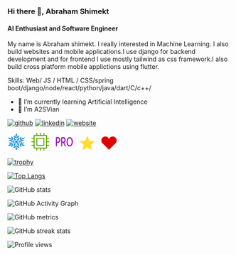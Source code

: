 ### Hi there 👋, Abraham Shimekt
#### AI Enthusiast and Software Engineer

My name is Abraham shimekt. I really interested in Machine Learning. I also build websites and mobile applications.I use django for backend development and for frontend I use mostly tailwind as css framework.I also build cross platform mobile applictions using flutter.

Skills: Web/ JS / HTML / CSS/spring boot/django/node/react/python/java/dart/C/c++/

- 🔭  I’m currently learning Artificial Intelligence
- 🌱 I’m A2SVian


[<img src='https://cdn.jsdelivr.net/npm/simple-icons@3.0.1/icons/github.svg' alt='github' height='40'>](https://github.com/Abe40)  [<img src='https://cdn.jsdelivr.net/npm/simple-icons@3.0.1/icons/linkedin.svg' alt='linkedin' height='40'>](https://www.linkedin.com/in/https://www.linkedin.com/in/abraham-shimekt-6150a320b//)  [<img src='https://cdn.jsdelivr.net/npm/simple-icons@3.0.1/icons/icloud.svg' alt='website' height='40'>](https://6231115da0509535a4340265--wonderful-yalow-6a29a3.netlify.app/)  

<a href='https://archiveprogram.github.com/'><img src='https://raw.githubusercontent.com/acervenky/animated-github-badges/master/assets/acbadge.gif' width='40' height='40'></a> <a href='https://docs.github.com/en/developers'><img src='https://raw.githubusercontent.com/acervenky/animated-github-badges/master/assets/devbadge.gif' width='40' height='40'></a> <a href='https://github.com/pricing'><img src='https://raw.githubusercontent.com/acervenky/animated-github-badges/master/assets/pro.gif' width='40' height='40'></a> <a href='https://stars.github.com/'><img src='https://raw.githubusercontent.com/acervenky/animated-github-badges/master/assets/starbadge.gif' width='35' height='35'></a> <a href='https://docs.github.com/en/github/supporting-the-open-source-community-with-github-sponsors'><img src='https://raw.githubusercontent.com/acervenky/animated-github-badges/master/assets/sponsorbadge.gif' width='35' height='35'></a> 

[![trophy](https://github-profile-trophy.vercel.app/?username=abrahamshimekt)](https://github.com/ryo-ma/github-profile-trophy)

[![Top Langs](https://github-readme-stats.vercel.app/api/top-langs/?username=abrahamshimekt)](https://github.com/anuraghazra/github-readme-stats)

![GitHub stats](https://github-readme-stats.vercel.app/api?username=Abe40&show_icons=true&count_private=true)  

![GitHub Activity Graph](https://activity-graph.herokuapp.com/graph?username=abrahamshimekt)  

![GitHub metrics](https://metrics.lecoq.io/abrahamshimekt)  

![GitHub streak stats](https://github-readme-streak-stats.herokuapp.com/?user=abrahamshimekt)  

![Profile views](https://gpvc.arturio.dev/abrahamshimekt)  
